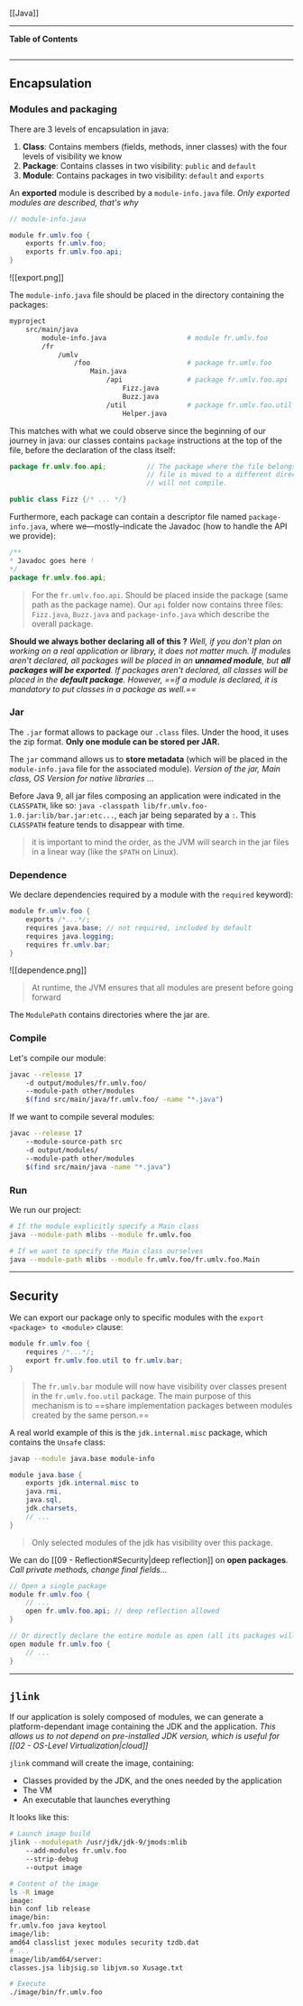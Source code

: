 [[Java]]
****
**Table of Contents**
```table-of-contents
```

****
## Encapsulation

### Modules and packaging

There are 3 levels of encapsulation in java:
1. **Class**: Contains members (fields, methods, inner classes) with the four levels of visibility we know
2. **Package**: Contains classes in two visibility: `public` and `default`
3. **Module**: Contains packages in two visibility: `default` and `exports`

An **exported** module is described by a `module-info.java` file.
	*Only exported modules are described, that's why*
```java
// module-info.java

module fr.umlv.foo {
	exports fr.umlv.foo;
	exports fr.umlv.foo.api;
}
```
![[export.png]]

The `module-info.java` file should be placed in the directory containing the packages:
```bash
myproject
	src/main/java
		module-info.java                    # module fr.umlv.foo
		/fr
			/umlv
				/foo                        # package fr.umlv.foo
					Main.java
						/api                # package fr.umlv.foo.api
							Fizz.java
							Buzz.java
						/util               # package fr.umlv.foo.util
							Helper.java
```

This matches with what we could observe since the beginning of our journey in java: our classes contains `package` instructions at the top of the file, before the declaration of the class itself:
```java
package fr.umlv.foo.api;          // The package where the file belongs. If the
								  // file is moved to a different directory, it
								  // will not compile.

public class Fizz {/* ... */}
```

Furthermore, each package can contain a descriptor file named `package-info.java`, where we—mostly–indicate the Javadoc (how to handle the API we provide):
```java
/** 
* Javadoc goes here !
*/
package fr.umlv.foo.api;
```
> For the `fr.umlv.foo.api`. Should be placed inside the package (same path as the package name). Our `api` folder now contains three files: `Fizz.java`, `Buzz.java` and `package-info.java` which describe the overall package.

**Should we always bother declaring all of this ?**
	*Well, if you don't plan on working on a real application or library, it does not matter much. 
	If modules aren't declared, all packages will be placed in an **unnamed module**, but **all packages will be exported**.
	If packages aren't declared, all classes will be placed in the **default package**.
	However, ==if a module is declared, it is mandatory to put classes in a package as well.==*


### Jar

The `.jar` format allows to package our `.class` files. Under the hood, it uses the zip format.
**Only one module can be stored per JAR.**

The `jar` command allows us to **store metadata** (which will be placed in the `module-info.java` file for the associated module).
	*Version of the jar, Main class, OS Version for native libraries ...*

Before Java 9, all jar files composing an application were indicated in the `CLASSPATH`, like so:
	`java -classpath lib/fr.umlv.foo-1.0.jar:lib/bar.jar:etc...`, each jar being separated by a `:`. This `CLASSPATH` feature tends to disappear with time.
> it is important to mind the order, as the JVM will search in the jar files in a linear way (like the `$PATH` on Linux).


### Dependence

We declare dependencies required by a module with the `required` keyword):
```java
module fr.umlv.foo {
	exports /*...*/;
	requires java.base; // not required, included by default
	requires java.logging;
	requires fr.umlv.bar;
}
```
![[dependence.png]]
> At runtime, the JVM ensures that all modules are present before going forward

The `ModulePath` contains directories where the jar are.


### Compile

Let's compile our module:
```bash
javac --release 17
	-d output/modules/fr.umlv.foo/
	--module-path other/modules 
	$(find src/main/java/fr.umlv.foo/ -name "*.java")
```

If we want to compile several modules:
```bash
javac --release 17
	--module-source-path src
	-d output/modules/
	--module-path other/modules 
	$(find src/main/java -name "*.java")
```


### Run

We run our project:
```bash
# If the module explicitly specify a Main class
java --module-path mlibs --module fr.umlv.foo

# If we want to specify the Main class ourselves
java --module-path mlibs --module fr.umlv.foo/fr.umlv.foo.Main
```


****
## Security

We can export our package only to specific modules with the `export <package> to <module>` clause:
```java
module fr.umlv.foo {
	requires /*...*/;
	export fr.umlv.foo.util to fr.umlv.bar;
}
```
> The `fr.umlv.bar` module will now have visibility over classes present in the `fr.umlv.foo.util` package. The main purpose of this mechanism is to ==share implementation packages between modules created by the same person.==  

A real world example of this is the `jdk.internal.misc` package, which contains the `Unsafe` class:
```bash
javap --module java.base module-info
```
```java
module java.base {
	exports jdk.internal.misc to
	java.rmi,
	java.sql,
	jdk.charsets,
	// ...
}
```
> Only selected modules of the jdk has visibility over this package. 


We can do [[09 - Reflection#Security|deep reflection]] on **open packages**.
	*Call private methods, change final fields...*
```java
// Open a single package
module fr.umlv.foo {
	// ...
	open fr.umlv.foo.api; // deep reflection allowed
}

// Or directly declare the entire module as open (all its packages will be open)
open module fr.umlv.foo {
	// ...
}
```


****
## `jlink`

If our application is solely composed of modules, we can generate a platform-dependant image containing the JDK and the application.
	*This allows us to not depend on pre-installed JDK version, which is useful for [[02 - OS-Level Virtualization|cloud]]*

`jlink` command will create the image, containing:
- Classes provided by the JDK, and the ones needed by the application
- The VM
- An executable that launches everything

It looks like this:
```bash
# Launch image build
jlink --modulepath /usr/jdk/jdk-9/jmods:mlib
	--add-modules fr.umlv.foo
	--strip-debug
	--output image

# Content of the image
ls -R image
image:
bin conf lib release
image/bin:
fr.umlv.foo java keytool
image/lib:
amd64 classlist jexec modules security tzdb.dat
# ...
image/lib/amd64/server:
classes.jsa libjsig.so libjvm.so Xusage.txt

# Execute
./image/bin/fr.umlv.foo
```

